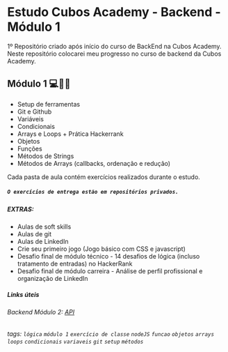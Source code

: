 # Estudo Cubos Academy - Backend - Módulo 1

1º Repositório criado após início do curso de BackEnd na Cubos Academy.
Neste repositório colocarei meu progresso no curso de backend da Cubos Academy.

## Módulo 1 💻👩‍💻

- Setup de ferramentas
- Git e Github
- Variáveis
- Condicionais
- Arrays e Loops + Prática Hackerrank
- Objetos
- Funções
- Métodos de Strings
- Métodos de Arrays (callbacks, ordenação e redução)

Cada pasta de aula contém exercícios realizados durante o estudo.
##### `O exercícios de entrega estão em repositórios privados.`

##### EXTRAS:

- Aulas de soft skills
- Aulas de git
- Aulas de LinkedIn
- Crie seu primeiro jogo (Jogo básico com CSS e javascript)
- Desafio final de módulo técnico - 14 desafios de lógica (incluso tratamento de entradas) no HackerRank
- Desafio final de módulo carreira - Análise de perfil profissional e organização de LinkedIn

##### Links úteis
###### Backend Módulo 2: [API](https://github.com/arthurgsa/m02-backend-api)

###### tags: `lógica` `módulo 1` `exercício de classe` `nodeJS` `funcao` `objetos` `arrays` `loops` `condicionais` `variaveis` `git` `setup` `métodos`
